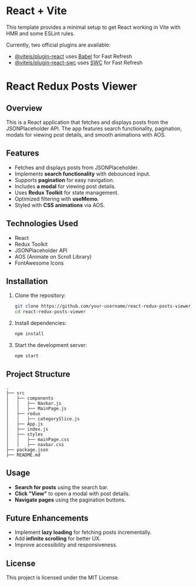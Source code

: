 # React + Vite

This template provides a minimal setup to get React working in Vite with HMR and some ESLint rules.

Currently, two official plugins are available:

- [@vitejs/plugin-react](https://github.com/vitejs/vite-plugin-react/blob/main/packages/plugin-react/README.md) uses [Babel](https://babeljs.io/) for Fast Refresh
- [@vitejs/plugin-react-swc](https://github.com/vitejs/vite-plugin-react-swc) uses [SWC](https://swc.rs/) for Fast Refresh

# React Redux Posts Viewer

## Overview
This is a React application that fetches and displays posts from the JSONPlaceholder API. The app features search functionality, pagination, modals for viewing post details, and smooth animations with AOS.

## Features
- Fetches and displays posts from JSONPlaceholder.
- Implements **search functionality** with debounced input.
- Supports **pagination** for easy navigation.
- Includes **a modal** for viewing post details.
- Uses **Redux Toolkit** for state management.
- Optimized filtering with **useMemo**.
- Styled with **CSS animations** via AOS.

## Technologies Used
- React
- Redux Toolkit
- JSONPlaceholder API
- AOS (Animate on Scroll Library)
- FontAwesome Icons

## Installation
1. Clone the repository:
   ```bash
   git clone https://github.com/your-username/react-redux-posts-viewer.git
   cd react-redux-posts-viewer
   ```
2. Install dependencies:
   ```bash
   npm install
   ```
3. Start the development server:
   ```bash
   npm start
   ```

## Project Structure
```
.
├── src
│   ├── components
│   │   ├── Navbar.js
│   │   ├── MainPage.js
│   ├── redux
│   │   ├── categorySlice.js
│   ├── App.js
│   ├── index.js
│   ├── styles
│   │   ├── mainPage.css
│   │   ├── navbar.css
├── package.json
├── README.md
```

## Usage
- **Search for posts** using the search bar.
- **Click "View"** to open a modal with post details.
- **Navigate pages** using the pagination buttons.

## Future Enhancements
- Implement **lazy loading** for fetching posts incrementally.
- Add **infinite scrolling** for better UX.
- Improve accessibility and responsiveness.

## License
This project is licensed under the MIT License.

